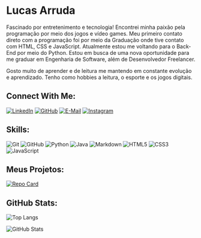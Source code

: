 # Lucas Arruda
Fascinado por entretenimento e tecnologia! Encontrei minha paixão pela programação por meio dos jogos e vídeo games. Meu primeiro contato direto com a programação foi por meio da Graduação onde tive contato com HTML, CSS e JavaScript. Atualmente estou me voltando para o Back-End por meio do Python.
Estou em busca de uma nova oportunidade para me graduar em Engenharia de Software, além de Desenvolvedor Freelancer.

Gosto muito de aprender e de leitura me mantendo em constante evolução e aprendizado. Tenho como hobbies a leitura, o esporte e os jogos digitais.

## Connect With Me:
[![LinkedIn](https://img.shields.io/badge/LinkedIn-000?style=for-the-badge&logo=linkedin&logoColor=0E76A8)](https://www.linkedin.com/in/lucasaarruda/)
[![GitHub](https://img.shields.io/badge/GitHub-000?style=for-the-badge&logo=github&logoColor=0E76A8)](https://github.com/lucasaaarruda)
[![E-Mail](https://img.shields.io/badge/Email-000?style=for-the-badge&logo=gmail&logoColor=0E76A8)](https://lucasarruda26@hotmail.com/)
[![Instagram](https://img.shields.io/badge/Instagram-000?style=for-the-badge&logo=instagram&logoColor=0E76A8)](https://www.instagram.com/lucasaaarruda/)


## Skills:
![Git](https://img.shields.io/badge/Git-000?style=for-the-badge&logo=git)
![GitHub](https://img.shields.io/badge/GitHub-000?style=for-the-badge&logo=github)
![Python](https://img.shields.io/badge/Python-000?style=for-the-badge&logo=python)
![Java](https://img.shields.io/badge/Java-000?style=for-the-badge&logo=java)
![Markdown](https://img.shields.io/badge/Markdown-000?style=for-the-badge&logo=markdown)
![HTML5](https://img.shields.io/badge/HTML5-000?style=for-the-badge&logo=html5)
![CSS3](https://img.shields.io/badge/CSS3-000?style=for-the-badge&logo=css3&logoColor=264CE4)
![JavaScript](https://img.shields.io/badge/JavaScript-000?style=for-the-badge&logo=javascript)

## Meus Projetos:
[![Repo Card](https://github-readme-stats.vercel.app/api/pin/?username=lucasaaarruda&repo=dio-lab-open-source-contribution&bg_color=000&border_color=30A3DC&show_icons=true&icon_color=30A3DC&title_color=0E76A8&text_color=FFF)](https://github.com/lucasaaarruda/dio-lab-open-source-contribution)

## GitHub Stats:
![Top Langs](https://github-readme-stats-git-masterrstaa-rickstaa.vercel.app/api/top-langs/?username=lucasaaarruda&layout=compact&bg_color=000&border_color=0E76A8&title_color=0E76A8&text_color=FFF)

![GitHub Stats](https://github-readme-stats.vercel.app/api?username=lucasaaarruda&theme=transparent&bg_color=000&border_color=0E76A8&show_icons=true&icon_color=0E76A8&title_color=0E76A8&text_color=FFF&hide_title=true&hide=stars)